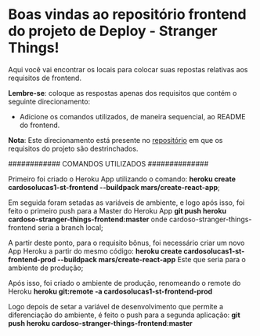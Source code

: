 # Boas vindas ao repositório frontend do projeto de Deploy - Stranger Things!

Aqui você vai encontrar os locais para colocar suas repostas relativas aos requisitos de frontend.

**Lembre-se**: coloque as respostas apenas dos requisitos que contém o seguinte direcionamento:

  - Adicione os comandos utilizados, de maneira sequencial, ao README do frontend.

**Nota**: Este direcionamento está presente no [repositório](https://github.com/tryber/sd-03-stranger-things) em que os requisitos do projeto são destrinchados.

############ COMANDOS UTILIZADOS ##############

Primeiro foi criado o Heroku App utilizando o comando:
**heroku create cardosolucas1-st-frontend --buildpack mars/create-react-app**;

Em seguida foram setadas as variáveis de ambiente, e logo após isso, foi feito o primeiro push para a Master do Heroku App
**git push heroku cardoso-stranger-things-frontend:master**
onde cardoso-stranger-things-frontend seria a branch local;

A partir deste ponto, para o requisito bônus, foi necessário criar um novo App Heroku a partir do mesmo código:
**heroku create cardosolucas1-st-frontend-prod --buildpack mars/create-react-app**
Este que seria para o ambiente de produção;

Após isso, foi criado o ambiente de produção, renomeando o remote do Heroku
**heroku git:remote -a cardosolucas1-st-frontend-prod**

Logo depois de setar a variável de desenvolvimento que permite a diferenciação do ambiente, é feito o push para a segunda aplicação:
**git push heroku cardoso-stranger-things-frontend:master**


